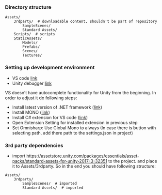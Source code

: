 ### Directory structure

```
Assets/
    3rdparty/  # downloadable content, shouldn't be part of repository
        SampleScenes/
        Standard Assets/
    Scripts/  # scripts
    StaticAssets/
        Models/
        Prefabs/
        Scenes/
        Textures/

```

### Setting up development environment

* VS code [link](https://code.visualstudio.com/docs/other/unity)
* Unity debugger [link](https://marketplace.visualstudio.com/items?itemName=Unity.unity-debug#:~:text=You%20can%20now%20debug%20your,should%20hit%20in%20VS%20code.)

VS doesn’t have autocomplete functionality for Unity from the beginning. In order to adjust it do following steps: 
* Install latest version of .NET framework ([link](https://dotnet.microsoft.com/download/dotnet/5.0))
* Install MONO ([link](https://www.mono-project.com/download/stable/#download-mac))
* Install C# extension for VS code ([link](https://marketplace.visualstudio.com/items?itemName=ms-dotnettools.csharp))
* Open Extension Setting for installed extension in previous step
* Set Omnisharp: Use Global Mono to always (In case there is button with selecting path, add there path to the settings.json in project)

### 3rd party dependencies

* import https://assetstore.unity.com/packages/essentials/asset-packs/standard-assets-for-unity-2017-3-32351 to the project. and place it to Assets/3rdparty. So in the end you should have following structure:

```
Assets/
    3rdparty/
        SampleScenes/  # imported
        Standard Assets/  # imported
```